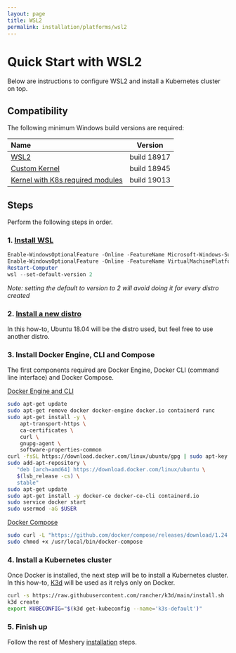 ```yaml
---
layout: page
title: WSL2
permalink: installation/platforms/wsl2
---
```


# Quick Start with WSL2
Below are instructions to configure WSL2 and install a Kubernetes cluster on top.

## Compatibility
The following minimum Windows build versions are required:

| Name   | Version |
|:------ |:-------:|
| [WSL2](https://docs.microsoft.com/en-us/windows/wsl/release-notes#build-18917) | build 18917 |
| [Custom Kernel](https://docs.microsoft.com/en-us/windows/wsl/release-notes#build-18945) | build 18945 |
| [Kernel with K8s required modules](https://docs.microsoft.com/en-us/windows/wsl/release-notes#build-19013) | build 19013 |

## Steps
Perform the following steps in order.
### 1. [Install WSL](https://docs.microsoft.com/en-us/windows/wsl/wsl2-install)
```Powershell
Enable-WindowsOptionalFeature -Online -FeatureName Microsoft-Windows-Subsystem-Linux
Enable-WindowsOptionalFeature -Online -FeatureName VirtualMachinePlatform
Restart-Computer
wsl --set-default-version 2
```

<i>Note: setting the default to version to 2 will avoid doing it for every distro created</i>

### 2. [Install a new distro](https://docs.microsoft.com/en-us/windows/wsl/install-win10#install-your-linux-distribution-of-choice)
In this how-to, Ubuntu 18.04 will be the distro used, but feel free to use another distro.

### 3. Install Docker Engine, CLI and Compose
The first components required are Docker Engine, Docker CLI (command line interface) and Docker Compose.

[Docker Engine and CLI](https://docs.docker.com/install/linux/docker-ce/ubuntu/)
```bash
sudo apt-get update
sudo apt-get remove docker docker-engine docker.io containerd runc
sudo apt-get install -y \
    apt-transport-https \
    ca-certificates \
    curl \
    gnupg-agent \
    software-properties-common
curl -fsSL https://download.docker.com/linux/ubuntu/gpg | sudo apt-key add -
sudo add-apt-repository \
   "deb [arch=amd64] https://download.docker.com/linux/ubuntu \
   $(lsb_release -cs) \
   stable"
sudo apt-get update
sudo apt-get install -y docker-ce docker-ce-cli containerd.io
sudo service docker start
sudo usermod -aG $USER
```

[Docker Compose](https://docs.docker.com/compose/install/)
```bash
sudo curl -L "https://github.com/docker/compose/releases/download/1.24.1/docker-compose-$(uname -s)-$(uname -m)" -o /usr/local/bin/docker-compose
sudo chmod +x /usr/local/bin/docker-compose
```

### 4. Install a Kubernetes cluster
Once Docker is installed, the next step will be to install a Kubernetes cluster.
In this how-to, [K3d](https://github.com/rancher/k3d) will be used as it relys only on Docker.

```bash
curl -s https://raw.githubusercontent.com/rancher/k3d/main/install.sh | bash
k3d create
export KUBECONFIG="$(k3d get-kubeconfig --name='k3s-default')"
```

### 5. Finish up

Follow the rest of Meshery [installation](/docs/pages/installation) steps.
